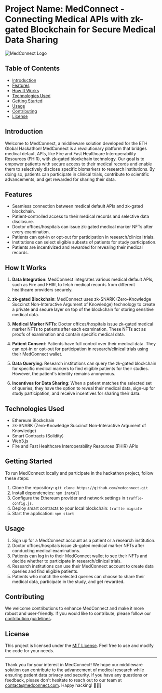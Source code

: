 # Project Name: MedConnect - Connecting Medical APIs with zk-gated Blockchain for Secure Medical Data Sharing

![MedConnect Logo](https://example.com/medconnect_logo.png)

## Table of Contents
- [Introduction](#introduction)
- [Features](#features)
- [How It Works](#how-it-works)
- [Technologies Used](#technologies-used)
- [Getting Started](#getting-started)
- [Usage](#usage)
- [Contributing](#contributing)
- [License](#license)

## Introduction
Welcome to MedConnect, a middleware solution developed for the ETH Global Hackathon! MedConnect is a revolutionary platform that bridges medical default APIs, like Fire and Fast Healthcare Interoperability Resources (FHIR), with zk-gated blockchain technology. Our goal is to empower patients with secure access to their medical records and enable them to selectively disclose specific biomarkers to research institutions. By doing so, patients can participate in clinical trials, contribute to scientific advancements, and get rewarded for sharing their data.

## Features
- Seamless connection between medical default APIs and zk-gated blockchain.
- Patient-controlled access to their medical records and selective data disclosure.
- Doctor offices/hospitals can issue zk-gated medical marker NFTs after every examination.
- Patients can opt-in or opt-out for participation in research/clinical trials.
- Institutions can select eligible subsets of patients for study participation.
- Patients are incentivized and rewarded for revealing their medical records.

## How It Works
1. **Data Integration**: MedConnect integrates various medical default APIs, such as Fire and FHIR, to fetch medical records from different healthcare providers securely.

2. **zk-gated Blockchain**: MedConnect uses zk-SNARK (Zero-Knowledge Succinct Non-Interactive Argument of Knowledge) technology to create a private and secure layer on top of the blockchain for storing sensitive medical data.

3. **Medical Marker NFTs**: Doctor offices/hospitals issue zk-gated medical marker NFTs to patients after each examination. These NFTs act as proofs of examination and contain specific medical data.

4. **Patient Consent**: Patients have full control over their medical data. They can opt-in or opt-out for participation in research/clinical trials using their MedConnect wallet.

5. **Data Querying**: Research institutions can query the zk-gated blockchain for specific medical markers to find eligible patients for their studies. However, the patient's identity remains anonymous.

6. **Incentives for Data Sharing**: When a patient matches the selected set of queries, they have the option to reveal their medical data, sign-up for study participation, and receive incentives for sharing their data.

## Technologies Used
- Ethereum Blockchain
- zk-SNARK (Zero-Knowledge Succinct Non-Interactive Argument of Knowledge)
- Smart Contracts (Solidity)
- Web3.js
- Fire and Fast Healthcare Interoperability Resources (FHIR) APIs

## Getting Started
To run MedConnect locally and participate in the hackathon project, follow these steps:

1. Clone the repository: `git clone https://github.com/medconnect.git`
2. Install dependencies: `npm install`
3. Configure the Ethereum provider and network settings in `truffle-config.js`.
4. Deploy smart contracts to your local blockchain: `truffle migrate`
5. Start the application: `npm start`

## Usage
1. Sign up for a MedConnect account as a patient or a research institution.
2. Doctor offices/hospitals issue zk-gated medical marker NFTs after conducting medical examinations.
3. Patients can log in to their MedConnect wallet to see their NFTs and decide whether to participate in research/clinical trials.
4. Research institutions can use their MedConnect account to create data queries and find eligible patients.
5. Patients who match the selected queries can choose to share their medical data, participate in the study, and get rewarded.

## Contributing
We welcome contributions to enhance MedConnect and make it more robust and user-friendly. If you would like to contribute, please follow our [contribution guidelines](https://github.com/medconnect/CONTRIBUTING.md).

## License
This project is licensed under the [MIT License](https://github.com/medconnect/LICENSE). Feel free to use and modify the code for your needs.

---

Thank you for your interest in MedConnect! We hope our middleware solution can contribute to the advancement of medical research while ensuring patient data privacy and security. If you have any questions or feedback, please don't hesitate to reach out to our team at [contact@medconnect.com](mailto:contact@medconnect.com). Happy hacking! 🚀🚀🚀
